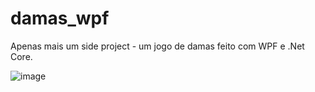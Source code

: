 # damas_wpf
Apenas mais um side project - um jogo de damas feito com WPF e .Net Core.

![image](https://github.com/guidi/damas_wpf/assets/4601395/c093bfd6-9047-40e0-a4b9-69ea31e0a03f)


